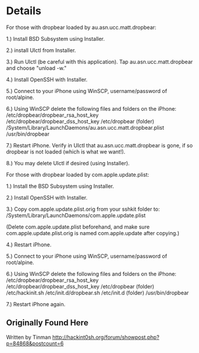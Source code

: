 # Details #

For those with dropbear loaded by au.asn.ucc.matt.dropbear:

1.) Install BSD Subsystem using Installer.

2.) install UIctl from Installer.

3.) Run UIctl (be careful with this application). Tap au.asn.ucc.matt.dropbear and choose "unload -w."

4.) Install OpenSSH with Installer.

5.) Connect to your iPhone using WinSCP, username/password of root/alpine.

6.) Using WinSCP delete the following files and folders on the iPhone:
/etc/dropbear/dropbear\_rsa\_host\_key
/etc/dropbear/dropbear\_dss\_host\_key
/etc/dropbear (folder)
/System/Library/LaunchDaemons/au.asn.ucc.matt.dropbear.plist
/usr/bin/dropbear

7.) Restart iPhone. Verify in UIctl that au.asn.ucc.matt.dropbear is gone, if so dropbear is not loaded (which is what we want!).

8.) You may delete UIctl if desired (using Installer).




For those with dropbear loaded by com.apple.update.plist:

1.) Install the BSD Subsystem using Installer.

2.) Install OpenSSH with Installer.

3.) Copy com.apple.update.plist.orig from your sshkit folder to: /System/Library/LaunchDaemons/com.apple.update.plist

(Delete com.apple.update.plist beforehand, and make sure com.apple.update.plist.orig is named com.apple.update after copying.)

4.) Restart iPhone.

5.) Connect to your iPhone using WinSCP, username/password of root/alpine.

6.) Using WinSCP delete the following files and folders on the iPhone:
/etc/dropbear/dropbear\_rsa\_host\_key
/etc/dropbear/dropbear\_dss\_host\_key
/etc/dropbear (folder)
/etc/hackinit.sh
/etc/init.d/dropbear.sh
/etc/init.d (folder)
/usr/bin/dropbear

7.) Restart iPhone again.

## Originally Found Here ##

Written by Tinman
http://hackint0sh.org/forum/showpost.php?p=84868&postcount=6